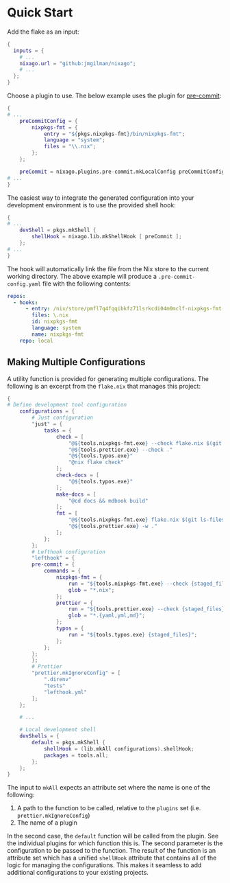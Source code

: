 # Quick Start

Add the flake as an input:

```nix
{
  inputs = {
    # ...
    nixago.url = "github:jmgilman/nixago";
    # ...
  };
}
```

Choose a plugin to use. The below example uses the plugin for [pre-commit][1]:

```nix
{
# ...
    preCommitConfig = {
        nixpkgs-fmt = {
            entry = "${pkgs.nixpkgs-fmt}/bin/nixpkgs-fmt";
            language = "system";
            files = "\\.nix";
        };
    };

    preCommit = nixago.plugins.pre-commit.mkLocalConfig preCommitConfig;
# ...
}
```

The easiest way to integrate the generated configuration into your development
environment is to use the provided shell hook:

```nix
{
# ...
    devShell = pkgs.mkShell {
        shellHook = nixago.lib.mkShellHook [ preCommit ];
    };
# ...
}
```

The hook will automatically link the file from the Nix store to the current
working directory. The above example will produce a `.pre-commit-config.yaml`
file with the following contents:

```yaml
repos:
  - hooks:
      - entry: /nix/store/pmfl7q4fqqibkfz71lsrkcdi04m0mclf-nixpkgs-fmt-1.2.0/bin/nixpkgs-fmt
        files: \.nix
        id: nixpkgs-fmt
        language: system
        name: nixpkgs-fmt
    repo: local
```

## Making Multiple Configurations

A utility function is provided for generating multiple configurations. The
following is an excerpt from the `flake.nix` that manages this project:

```nix
{
# Define development tool configuration
    configurations = {
        # Just configuration
        "just" = {
            tasks = {
                check = [
                    "@${tools.nixpkgs-fmt.exe} --check flake.nix $(git ls-files '**/*.nix')"
                    "@${tools.prettier.exe} --check ."
                    "@${tools.typos.exe}"
                    "@nix flake check"
                ];
                check-docs = [
                    "@${tools.typos.exe}"
                ];
                make-docs = [
                    "@cd docs && mdbook build"
                ];
                fmt = [
                    "@${tools.nixpkgs-fmt.exe} flake.nix $(git ls-files '**/*.nix')"
                    "@${tools.prettier.exe} -w ."
                ];
            };
        };
        # Lefthook configuration
        "lefthook" = {
        pre-commit = {
            commands = {
                nixpkgs-fmt = {
                    run = "${tools.nixpkgs-fmt.exe} --check {staged_files}";
                    glob = "*.nix";
                };
                prettier = {
                    run = "${tools.prettier.exe} --check {staged_files}";
                    glob = "*.{yaml,yml,md}";
                };
                typos = {
                    run = "${tools.typos.exe} {staged_files}";
                };
            };
        };
        };
        # Prettier
        "prettier.mkIgnoreConfig" = [
            ".direnv"
            "tests"
            "lefthook.yml"
        ];
    };

    # ...

    # Local development shell
    devShells = {
        default = pkgs.mkShell {
            shellHook = (lib.mkAll configurations).shellHook;
            packages = tools.all;
        };
    };
}
```

The input to `mkAll` expects an attribute set where the name is one of the
following:

1. A path to the function to be called, relative to the `plugins` set (i.e. `prettier.mkIgnoreConfig`)
2. The name of a plugin

In the second case, the `default` function will be called from the plugin. See
the individual plugins for which function this is. The second parameter is the
configuration to be passed to the function. The result of the function is an
attribute set which has a unified `shellHook` attribute that contains all of the
logic for managing the configurations. This makes it seamless to add additional
configurations to your existing projects.

[1]: https://pre-commit.com/
